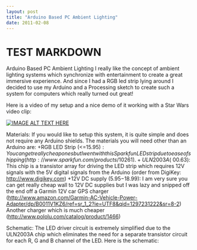 ```yaml
---
layout: post
title: "Arduino Based PC Ambient Lighting"
date: 2011-02-08
---
```


# TEST MARKDOWN #


Arduino Based PC Ambient Lighting
I really like the concept of ambient lighting systems which synchronize with entertainment to create a great immersive experience. And since I had a RGB led strip lying around I decided to use my Arduino and a Processing sketch to create such a system for computers which really turned out great!

Here is a video of my setup and a nice demo of it working with a Star Wars video clip:

[![IMAGE ALT TEXT HERE](http://img.youtube.com/vi/Am55k0k9eq8/0.jpg)](http://www.youtube.com/watch?v=Am55k0k9eq8)

Materials:
If you would like to setup this system, it is quite simple and does not require any Arduino shields. The materials you will need other than an Arduino are:
+RGB LED Strip (<=$15.95): You can get really cheap ones but I went with this Sparkfun LED strip due to ease of shipping (http://www.sparkfun.com/products/10261).
+ULN2003A (~$00.63): This chip is a transistor array for driving the LED strip which requires 12V signals with the 5V digital signals from the Arduino (order from DigiKey: http://www.digikey.com)
+12V DC supply ($5.95-$18.99): I am very sure you can get really cheap wall to 12V DC supplies but I was lazy and snipped off the end off a Garmin 12V car GPS charger (http://www.amazon.com/Garmin-AC-Vehicle-Power-Adapter/dp/B0011V1KZ6/ref=sr_1_2?ie=UTF8&qid=1297231222&sr=8-2) Another charger which is much cheaper (http://www.pololu.com/catalog/product/1466)

Schematic:
The LED driver circuit is extremely simplified due to the ULN2003A chip which eliminates the need for a separate transistor circuit for each R, G and B channel of the LED. Here is the schematic:

